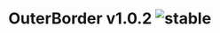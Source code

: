 
# OuterBorder v1.0.2 ![stable](https://img.shields.io/badge/stability-stable-4EBA0F.svg?style=flat)
